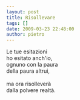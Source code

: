 ```yaml
---
layout: post
title: Risollevare
tags: []
date: 2009-03-23 22:48:00
author: pietro
---
```

Le tue esitazioni<br/>ho esitato anch'io,<br/>ognuno con la paura<br/>della paura altrui,<br/><br/>ma ora risolleverà<br/>dalla polvere realtà.
